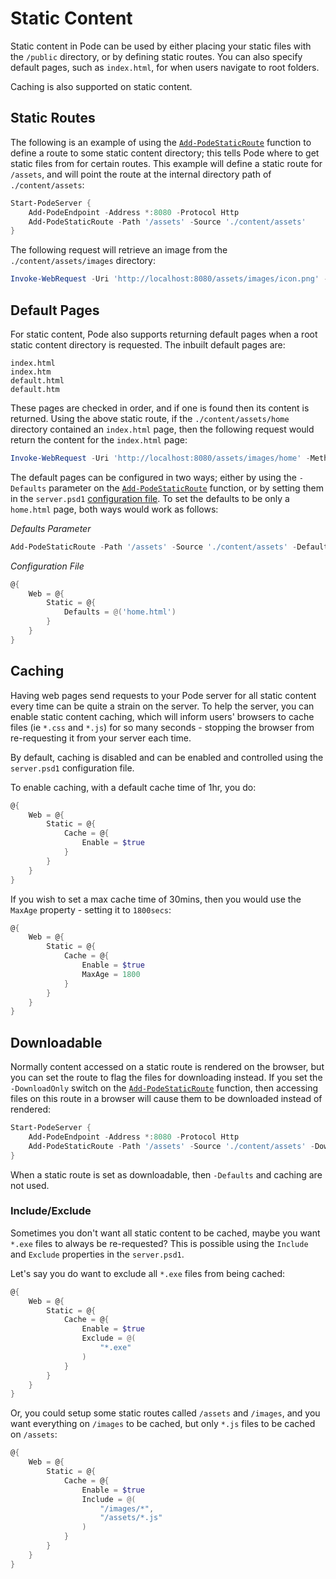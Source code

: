 # Static Content

Static content in Pode can be used by either placing your static files with the `/public` directory, or by defining static routes. You can also specify default pages, such as `index.html`, for when users navigate to root folders.

Caching is also supported on static content.

## Static Routes

The following is an example of using the [`Add-PodeStaticRoute`](../../../../../Functions/Routes/Add-PodeStaticRoute) function to define a route to some static content directory; this tells Pode where to get static files from for certain routes. This example will define a static route for `/assets`, and will point the route at the internal directory path of `./content/assets`:

```powershell
Start-PodeServer {
    Add-PodeEndpoint -Address *:8080 -Protocol Http
    Add-PodeStaticRoute -Path '/assets' -Source './content/assets'
}
```

The following request will retrieve an image from the `./content/assets/images` directory:

```powershell
Invoke-WebRequest -Uri 'http://localhost:8080/assets/images/icon.png' -Method Get
```

## Default Pages

For static content, Pode also supports returning default pages when a root static content directory is requested. The inbuilt default pages are:

```plain
index.html
index.htm
default.html
default.htm
```

These pages are checked in order, and if one is found then its content is returned. Using the above static route, if the `./content/assets/home` directory contained an `index.html` page, then the following request would return the content for the `index.html` page:

```powershell
Invoke-WebRequest -Uri 'http://localhost:8080/assets/images/home' -Method Get
```

The default pages can be configured in two ways; either by using the `-Defaults` parameter on the [`Add-PodeStaticRoute`](../../../../../Functions/Routes/Add-PodeStaticRoute) function, or by setting them in the `server.psd1` [configuration file](../../../Configuration). To set the defaults to be only a `home.html` page, both ways would work as follows:

*Defaults Parameter*
```powershell
Add-PodeStaticRoute -Path '/assets' -Source './content/assets' -Defaults @('index.html')
```

*Configuration File*
```powershell
@{
    Web = @{
        Static = @{
            Defaults = @('home.html')
        }
    }
}
```

## Caching

Having web pages send requests to your Pode server for all static content every time can be quite a strain on the server. To help the server, you can enable static content caching, which will inform users' browsers to cache files (ie `*.css` and `*.js`) for so many seconds - stopping the browser from re-requesting it from your server each time.

By default, caching is disabled and can be enabled and controlled using the `server.psd1` configuration file.

To enable caching, with a default cache time of 1hr, you do:

```powershell
@{
    Web = @{
        Static = @{
            Cache = @{
                Enable = $true
            }
        }
    }
}
```

If you wish to set a max cache time of 30mins, then you would use the `MaxAge` property - setting it to `1800secs`:

```powershell
@{
    Web = @{
        Static = @{
            Cache = @{
                Enable = $true
                MaxAge = 1800
            }
        }
    }
}
```

## Downloadable

Normally content accessed on a static route is rendered on the browser, but you can set the route to flag the files for downloading instead. If you set the `-DownloadOnly` switch on the [`Add-PodeStaticRoute`](../../../../../Functions/Routes/Add-PodeStaticRoute) function, then accessing files on this route in a browser will cause them to be downloaded instead of rendered:

```powershell
Start-PodeServer {
    Add-PodeEndpoint -Address *:8080 -Protocol Http
    Add-PodeStaticRoute -Path '/assets' -Source './content/assets' -DownloadOnly
}
```

When a static route is set as downloadable, then `-Defaults` and caching are not used.

### Include/Exclude

Sometimes you don't want all static content to be cached, maybe you want `*.exe` files to always be re-requested? This is possible using the `Include` and `Exclude` properties in the `server.psd1`.

Let's say you do want to exclude all `*.exe` files from being cached:

```powershell
@{
    Web = @{
        Static = @{
            Cache = @{
                Enable = $true
                Exclude = @(
                    "*.exe"
                )
            }
        }
    }
}
```

Or, you could setup some static routes called `/assets` and `/images`, and you want everything on `/images` to be cached, but only `*.js` files to be cached on `/assets`:

```powershell
@{
    Web = @{
        Static = @{
            Cache = @{
                Enable = $true
                Include = @(
                    "/images/*",
                    "/assets/*.js"
                )
            }
        }
    }
}
```
